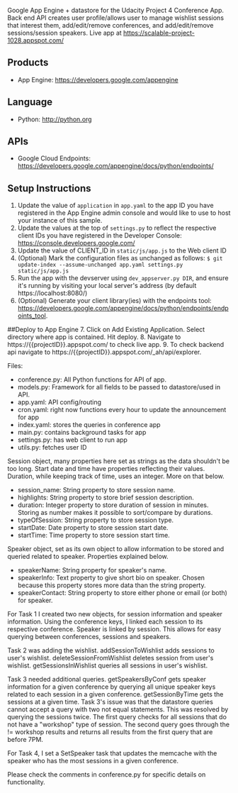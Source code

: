 Google App Engine + datastore for the Udacity Project 4 Conference App. Back end API creates user profile/allows user to manage wishlist sessions that interest them, add/edit/remove conferences, and add/edit/remove sessions/session speakers. Live app at https://scalable-project-1028.appspot.com/

## Products
- App Engine: https://developers.google.com/appengine

## Language
- Python: http://python.org

## APIs
- Google Cloud Endpoints: https://developers.google.com/appengine/docs/python/endpoints/

## Setup Instructions
1. Update the value of `application` in `app.yaml` to the app ID you
   have registered in the App Engine admin console and would like to use to host
   your instance of this sample.
2. Update the values at the top of `settings.py` to
   reflect the respective client IDs you have registered in the Developer Console: https://console.developers.google.com/ 
3. Update the value of CLIENT_ID in `static/js/app.js` to the Web client ID
4. (Optional) Mark the configuration files as unchanged as follows:
   `$ git update-index --assume-unchanged app.yaml settings.py static/js/app.js`
5. Run the app with the devserver using `dev_appserver.py DIR`, and ensure it's running by visiting your local server's address (by default https://localhost:8080/)
6. (Optional) Generate your client library(ies) with the endpoints tool: https://developers.google.com/appengine/docs/python/endpoints/endpoints_tool.

##Deploy to App Engine
7. Click on Add Existing Application. Select directory where app is contained. Hit deploy.
8. Navigate to https://{{projectID}}.appspot.com/ to check live app.
9. To check backend api navigate to https://{{projectID}}.appspot.com/_ah/api/explorer.


Files:
- conference.py: All Python functions for API of app.
- models.py: Framework for all fields to be passed to datastore/used in API.
- app.yaml: API config/routing
- cron.yaml: right now functions every hour to update the announcement for app
- index.yaml: stores the queries in conference app
- main.py: contains background tasks for app
- settings.py: has web client to run app
- utils.py: fetches user ID

Session object, many properties here set as strings as the data shouldn't be too long. Start date and time have properties reflecting their values. Duration, while keeping track of time, uses an integer. More on that below.
- session_name: String property to store session name.
- highlights: String property to store brief session description.
- duration: Integer property to store duration of session in minutes. Storing as number makes it possible to sort/compare by durations.
- typeOfSession: String property to store session type.
- startDate: Date property to store session start date.
- startTime: Time property to store session start time.

Speaker object, set as its own object to allow information to be stored and queried related to speaker. Properties explained below. 
- speakerName: String property for speaker's name.
- speakerInfo: Text property to give short bio on speaker. Chosen because this property stores more data than the string property.
- speakerContact: String property to store either phone or email (or both) for speaker.

For Task 1 I created two new objects, for session information and speaker information. Using the conference keys, I linked each session to its respective conference. Speaker is linked by session. This allows for easy querying between conferences, sessions and speakers.

Task 2 was adding the wishlist. addSessionToWishlist adds sessions to user's wishlist. deleteSessionFromWishlist deletes session from user's wishlist. getSessionsInWishlist queries all sessions in user's wishlist.

Task 3 needed additional queries. getSpeakersByConf gets speaker information for a given conference by querying all unique speaker keys related to each session in a given conference. 
getSessionByTime gets the sessions at a given time.
Task 3's issue was that the datastore queries cannot accept a query with two not equal statements. This was resolved by querying the sessions twice. The first query checks for all sessions that do not have a "workshop" type of session. The second query goes through the != workshop results and returns all results from the first query that are before 7PM.

For Task 4, I set a SetSpeaker task that updates the memcache with the speaker who has the most sessions in a given conference.

Please check the comments in conference.py for specific details on functionality.